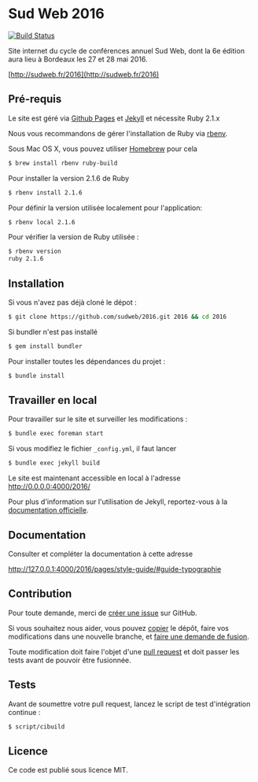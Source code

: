# Sud Web 2016

[![Build Status](https://travis-ci.org/sudweb/2016.svg)](https://travis-ci.org/sudweb/2016)

Site internet du cycle de conférences annuel Sud Web, dont la 6e édition aura lieu à Bordeaux les 27 et 28 mai 2016.

[http://sudweb.fr/2016](http://sudweb.fr/2016)

## Pré-requis
Le site est géré via [Github Pages](https://pages.github.com/) et [Jekyll](http://jekyllrb.com/) et nécessite Ruby 2.1.x

Nous vous recommandons de gérer l'installation de Ruby via [rbenv](http://rbenv.org/).

Sous Mac OS X, vous pouvez utiliser [Homebrew](http://brew.sh/) pour cela
```bash
$ brew install rbenv ruby-build
```
Pour installer la version 2.1.6 de Ruby
```bash
$ rbenv install 2.1.6
```
Pour définir la version utilisée localement pour l'application:
```bash
$ rbenv local 2.1.6
```
Pour vérifier la version de Ruby utilisée :
```bash
$ rbenv version
ruby 2.1.6
```

## Installation

Si vous n'avez pas déjà cloné le dépot :
```bash
$ git clone https://github.com/sudweb/2016.git 2016 && cd 2016
```
Si bundler n'est pas installé
```bash
$ gem install bundler
```
Pour installer toutes les dépendances du projet :
```bash
$ bundle install
```

## Travailler en local

Pour travailler sur le site et surveiller les modifications :
```bash
$ bundle exec foreman start  
```

Si vous modifiez le fichier `_config.yml`, il faut lancer
```bash
$ bundle exec jekyll build   
```
Le site est maintenant accessible en local à l'adresse http://0.0.0.0:4000/2016/

Pour plus d'information sur l'utilisation de Jekyll, reportez-vous à la [documentation officielle](http://jekyllrb.com/docs/home/).

## Documentation

Consulter et compléter la documentation à cette adresse

http://127.0.0.1:4000/2016/pages/style-guide/#guide-typographie

## Contribution

Pour toute demande, merci de [créer une issue](https://github.com/sudweb/2016/issues/new) sur GitHub.

Si vous souhaitez nous aider, vous pouvez [copier](https://help.github.com/articles/fork-a-repo/) le dépôt, faire vos modifications dans une nouvelle branche, et [faire une demande de fusion](https://github.com/sudweb/2016/pulls).

Toute modification doit faire l'objet d'une [pull request](https://github.com/sudweb/2016/pulls) et doit passer les tests avant de pouvoir être fusionnée.

## Tests

Avant de soumettre votre pull request, lancez le script de test d'intégration continue :

```bash
$ script/cibuild
```

## Licence

Ce code est publié sous licence MIT.
